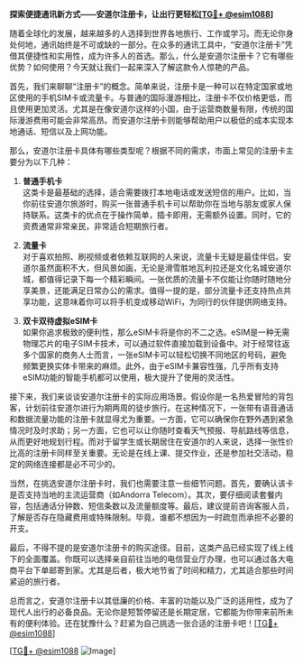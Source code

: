 **探索便捷通讯新方式——安道尔注册卡，让出行更轻松[[TG💪+ @esim1088](https://t.me/s/esim1088)]**

随着全球化的发展，越来越多的人选择到世界各地旅行、工作或学习。而无论你身处何地，通讯始终是不可或缺的一部分。在众多的通讯工具中，“安道尔注册卡”凭借其便捷性和实用性，成为许多人的首选。那么，什么是安道尔注册卡？它有哪些优势？如何使用？今天就让我们一起来深入了解这款令人惊艳的产品。

首先，我们来聊聊“注册卡”的概念。简单来说，注册卡是一种可以在特定国家或地区使用的手机SIM卡或流量卡。与普通的国际漫游相比，注册卡不仅价格更低，而且使用更加灵活。尤其是在像安道尔这样的小国，由于运营商数量有限，传统的国际漫游费用可能会非常高昂。而安道尔注册卡则能够帮助用户以极低的成本实现本地通话、短信以及上网功能。

那么，安道尔注册卡具体有哪些类型呢？根据不同的需求，市面上常见的注册卡主要分为以下几种：

1. **普通手机卡**  
   这类卡是最基础的选择，适合需要拨打本地电话或发送短信的用户。比如，当你前往安道尔旅游时，购买一张普通手机卡可以帮助你在当地与朋友或家人保持联系。这类卡的优点在于操作简单，插卡即用，无需额外设置。同时，它的资费通常非常亲民，非常适合短期旅行者。

2. **流量卡**  
   对于喜欢拍照、刷视频或者依赖互联网的人来说，流量卡无疑是最佳伴侣。安道尔虽然面积不大，但风景如画，无论是滑雪胜地瓦利拉还是文化名城安道尔城，都值得记录下每一个精彩瞬间。一张优质的流量卡不仅能让你随时随地分享美景，还能满足日常办公的需求。值得一提的是，部分流量卡还支持热点共享功能，这意味着你可以将手机变成移动WiFi，为同行的伙伴提供网络支持。

3. **双卡双待虚拟eSIM卡**  
   如果你追求极致的便利性，那么eSIM卡将是你的不二之选。eSIM是一种无需物理芯片的电子SIM卡技术，可以通过软件直接加载到设备中。对于经常往返多个国家的商务人士而言，一张eSIM卡可以轻松切换不同地区的号码，避免频繁更换实体卡带来的麻烦。此外，由于eSIM卡兼容性强，几乎所有支持eSIM功能的智能手机都可以使用，极大提升了使用的灵活性。

接下来，我们来谈谈安道尔注册卡的实际应用场景。假设你是一名热爱冒险的背包客，计划前往安道尔进行为期两周的徒步旅行。在这种情况下，一张带有语音通话和数据流量功能的注册卡就显得尤为重要。一方面，它可以确保你在野外遇到紧急情况时及时求助；另一方面，它也可以让你随时查看天气预报、导航路线等信息，从而更好地规划行程。而对于留学生或长期居住在安道尔的人来说，选择一张性价比高的注册卡同样至关重要。无论是在线上课、提交作业，还是参加社交活动，稳定的网络连接都是必不可少的。

当然，在挑选安道尔注册卡时，我们也需要注意一些细节问题。首先，要确认该卡是否支持当地的主流运营商（如Andorra Telecom）。其次，要仔细阅读套餐内容，包括通话分钟数、短信条数以及流量额度等。最后，建议提前咨询客服人员，了解是否存在隐藏费用或特殊限制。毕竟，谁都不想因为一时疏忽而承担不必要的开支。

最后，不得不提的是安道尔注册卡的购买途径。目前，这类产品已经实现了线上线下的全面覆盖。你既可以选择亲自前往当地的电信营业厅办理，也可以通过各大电商平台下单邮寄到家。尤其是后者，极大地节省了时间和精力，尤其适合那些时间紧迫的旅行者。

总而言之，安道尔注册卡以其低廉的价格、丰富的功能以及广泛的适用性，成为了现代人出行的必备良品。无论你是短暂停留还是长期定居，它都能为你带来前所未有的便利体验。还在犹豫什么？赶紧为自己挑选一张合适的注册卡吧！[[TG💪+ @esim1088](https://t.me/s/esim1088)]

[[TG💪+ @esim1088](https://t.me/s/esim1088) ![Image](https://i.postimg.cc/4NQfJmqS/Snipaste-2025-05-13-00-14-12.png)]